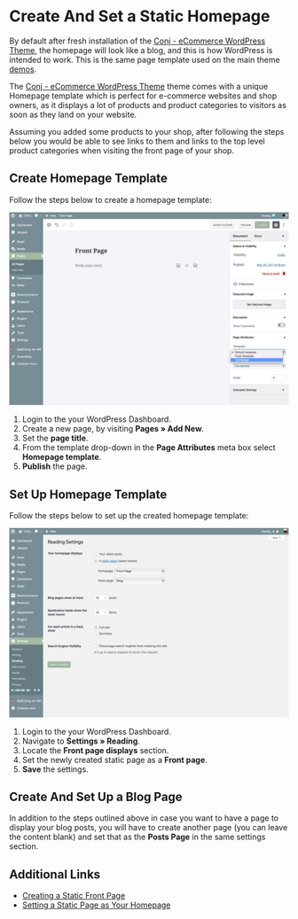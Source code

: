 # Create And Set a Static Homepage

By default after fresh installation of the [Conj - eCommerce WordPress Theme](https://themeforest.net/item/conj-ecommerce-wordpress-theme/21935639?ref=mypreview), the homepage will look like a blog, and this is how WordPress is intended to work. This is the same page template used on the main theme [demos](https://www.conj.ws).

The [Conj - eCommerce WordPress Theme](https://themeforest.net/item/conj-ecommerce-wordpress-theme/21935639?ref=mypreview) theme comes with a unique Homepage template which is perfect for e-commerce websites and shop owners, as it displays a lot of products and product categories to visitors as soon as they land on your website.

Assuming you added some products to your shop, after following the steps below you would be able to see links to them and links to the top level product categories when visiting the front page of your shop.

## Create Homepage Template

Follow the steps below to create a homepage template:

![Create a Homepage Template](img/create-homepage-template.png)

1. Login to the your WordPress Dashboard.
2. Create a new page, by visiting **Pages » Add New**.
3. Set the **page title**.
4. From the template drop-down in the **Page Attributes** meta box select **Homepage template**.
5. **Publish** the page.

## Set Up Homepage Template

Follow the steps below to set up the created homepage template:

![Setup a Homepage Template](img/setup-homepage-template.png)

1. Login to the your WordPress Dashboard.
2. Navigate to **Settings » Reading**.
3. Locate the **Front page displays** section.
4. Set the newly created static page as a **Front page**.
5. **Save** the settings.

## Create And Set Up a Blog Page

In addition to the steps outlined above in case you want to have a page to display your blog posts, you will have to create another page (you can leave the content blank) and set that as the **Posts Page** in the same settings section.

## Additional Links

* [Creating a Static Front Page](https://codex.wordpress.org/Creating_a_Static_Front_Page)
* [Setting a Static Page as Your Homepage](https://make.wordpress.org/training/handbook/user-lessons/setting-a-static-page-as-your-homepage/)
